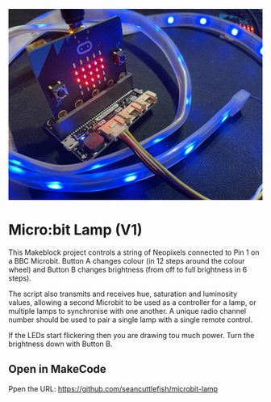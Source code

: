 
![](photo.jpg)

# Micro:bit Lamp (V1)

This Makeblock project controls a string of Neopixels connected to Pin 1 on a BBC Microbit. Button A changes colour (in 12 steps around the colour wheel) and Button B changes brightness (from off to full brightness in 6 steps).

The script also transmits and receives hue, saturation and luminosity values, allowing a second Microbit to be used as a controller for a lamp, or multiple lamps to synchronise with one another. A unique radio channel number should be used to pair a single lamp with a single remote control.

If the LEDs start flickering then you are drawing tou much power. Turn the brightness down with Button B.

## Open in MakeCode

Ppen the URL: https://github.com/seancuttlefish/microbit-lamp

